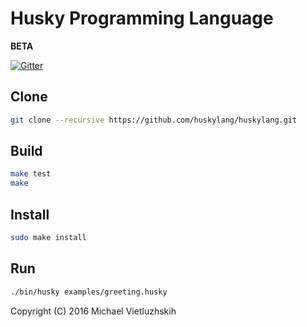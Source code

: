 # Husky Programming Language
__BETA__

[![Gitter](https://badges.gitter.im/huskylang/husky.svg)](https://gitter.im/huskylang/husky?utm_source=badge&utm_medium=badge&utm_campaign=pr-badge)

## Clone
```bash
git clone --recursive https://github.com/huskylang/huskylang.git
```

## Build
```bash
make test
make
```

## Install
```bash
sudo make install
```

## Run
```bash
./bin/husky examples/greeting.husky
```

Copyright (C) 2016 Michael Vietluzhskih
